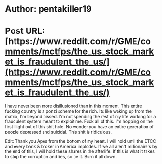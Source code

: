 # Author: pentakiller19
# Post URL: [https://www.reddit.com/r/GME/comments/mctfps/the_us_stock_market_is_fraudulent_the_us/](https://www.reddit.com/r/GME/comments/mctfps/the_us_stock_market_is_fraudulent_the_us/)


I have never been more disillusioned than in this moment. This entire fucking country is a ponzi scheme for the rich. Its like waking up from the matrix, I'm beyond pissed. I'm not spending the rest of my life working for a fraudulent system meant to exploit me. Fuck all of this. I'm hopping on the first flight out of this shit hole. No wonder you have an entire generation of people depressed and suicidal. This shit is ridiculous.

Edit: Thank you Apes from the bottom of my heart. I will hold until the DTCC and every bank & broker in America implodes. If we all aren't millionaire's by the end of this, I will hold these shares in the afterlife. If this is what it takes to stop the corruption and lies, so be it. Burn it all down.
